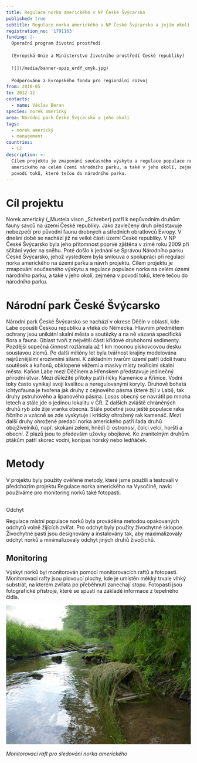 ```yaml
---
title: Regulace norka amerického v NP České Švýcarsko
published: true
subtitle: Regulace norka amerického v NP České Švýcarsko a jejím okolí
registration_no: '1791163'
funding: |-
  Operační program životní prostředí

  (Evropská Unie a Ministerstvo životního prostředí České republiky)

  ![](/media/banner-opzp_erdf_cmyk.jpg)

  Podporováno z Evropského fondu pro regionální rozvoj
from: 2010-05
to: 2012-12
contacts:
  - name: Václav Beran
species: norek americký
area: Národní park České Švýcarsko a jeho okolí
tags:
  - norek americký
  - management
countries:
  - CZ
description: >-
  Cílem projektu je zmapování současného výskytu a regulace populace norka
  amerického na celém území národního parku, a také v jeho okolí, zejména v
  povodí toků, které tečou do národního parku.
---
```

# Cíl projektu

Norek americký (_Mustela vison _Schreber) patří k nepůvodním druhům fauny savců na území České republiky. Jako zavlečený druh představuje nebezpečí pro původní faunu drobných a středních obratlovců Evropy. V dnešní době se nachází již na velké části území České republiky. V NP České Švýcarsko byla jeho přítomnost poprvé zjištěna v zimě roku 2009 při sčítání vyder na sněhu. Poté došlo k jednání se Správou Národního parku České Švýcarsko, jehož výsledkem byla smlouva o spolupráci při regulaci norka amerického na území parku a návrh projektu. Cílem projektu je zmapování současného výskytu a regulace populace norka na celém území národního parku, a také v jeho okolí, zejména v povodí toků, které tečou do národního parku. 

# Národní park České Švýcarsko

Národní park České Švýcarsko se nachází v okrese Děčín v oblasti, kde Labe opouští Českou republiku a vtéká do Německa. Hlavním předmětem ochrany jsou unikátní skalní města a soutězky a na ně vázaná specifická flora a fauna. Oblast tvoří z největší části křídové druhohorní sedimenty. Pozdější sopečná činnost rozlámala až 1 km mocnou pískovcovou desku soustavou zlomů. Po další milióny let byla tvářnost krajiny modelována nejrůznějšími erozivními silami. K základním tvarům území patří údolí tvaru soutěsek a kaňonů, obklopené věžemi a masivy místy tvořícími skalní města. Kaňon Labe mezi Děčínem a Hřenskem představuje jedinečný přírodní útvar. Mezi důležité přítoky patří říčky Kamenice a Křinice. Vodní toky často vynikají svojí kvalitou a neregulovanými koryty. Druhově bohatá ichtyofauna je tvořena jak druhy z cejnového pásma (které žijí v Labi), tak druhy pstruhového a lipanového pásma. Losos obecný se navrátil po mnoha letech a stále jde o jedinou lokalitu v ČR. Z dalších zvláště chráněných druhů ryb zde žije vranka obecná. Stále početné jsou ještě populace raka říčního a vzácně se zde vyskytuje i kriticky ohrožený rak kamenáč. Mezi další druhy ohrožené predací norka amerického patří řada druhů obojživelníků, např. skokani zelení, hnědí či ostronosí, čolci velcí, horští a obecní. Z plazů jsou to především užovky obojkové. Ke zranitelným druhům ptákům patří skorec vodní, konipas horský nebo ledňáček. 

# Metody

V projektu byly použity ověřené metody, které jsme použili a testovali v předchozím projektu Regulace norka amerického na Vysočině, navíc používáme pro monitoring norků také fotopasti. 

## 
Odchyt 

Regulace místní populace norků byla prováděna metodou opakovaných odchytů volně žijících zvířat. Pro odchyt byly použity živochytné sklopce. Živochytné pasti jsou designovány a instalovány tak, aby maximalizovaly odchyt norků a minimalizovaly odchyt jiných druhů živočichů. 

## Monitoring

Výskyt norků byl monitorován pomocí monitorovacích raftů a fotopastí. Monitorovací rafty jsou plovoucí plochy, kde je umístěn měkký trvale vlhký substrát, na kterém zvířata po přeběhnutí zanechají stopu. Fotopasti jsou fotografické přístroje, které se spustí na základě informace z tepelného čidla.

![monitorovací raft ](/media/p1020869_610.jpg "monitorovací raft")

_Monitorovací raft pro sledování norka amerického_
